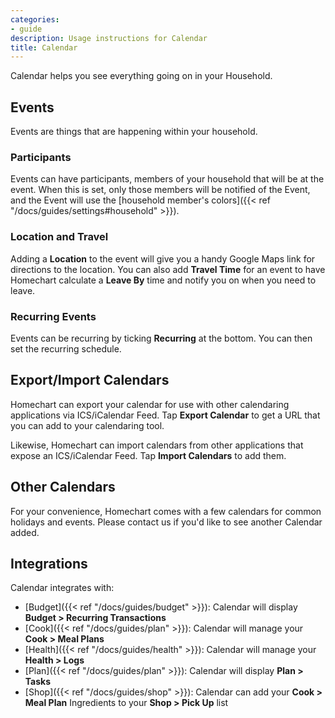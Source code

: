 ```yaml
---
categories:
- guide
description: Usage instructions for Calendar
title: Calendar
---
```


Calendar helps you see everything going on in your Household.

## Events

Events are things that are happening within your household.

### Participants

Events can have participants, members of your household that will be at the event.  When this is set, only those members will be notified of the Event, and the Event will use the [household member's colors]({{< ref "/docs/guides/settings#household" >}}).

### Location and Travel

Adding a **Location** to the event will give you a handy Google Maps link for directions to the location.  You can also add **Travel Time** for an event to have Homechart calculate a **Leave By** time and notify you on when you need to leave.

### Recurring Events

Events can be recurring by ticking **Recurring** at the bottom.  You can then set the recurring schedule.

## Export/Import Calendars

Homechart can export your calendar for use with other calendaring applications via ICS/iCalendar Feed.  Tap **Export Calendar** to get a URL that you can add to your calendaring tool.

Likewise, Homechart can import calendars from other applications that expose an ICS/iCalendar Feed.  Tap **Import Calendars** to add them.

## Other Calendars

For your convenience, Homechart comes with a few calendars for common holidays and events.  Please contact us if you'd like to see another Calendar added.

## Integrations

Calendar integrates with:

- [Budget]({{< ref "/docs/guides/budget" >}}): Calendar will display **Budget > Recurring Transactions**
- [Cook]({{< ref "/docs/guides/plan" >}}): Calendar will manage your **Cook > Meal Plans**
- [Health]({{< ref "/docs/guides/health" >}}): Calendar will manage your **Health > Logs**
- [Plan]({{< ref "/docs/guides/plan" >}}): Calendar will display **Plan > Tasks**
- [Shop]({{< ref "/docs/guides/shop" >}}): Calendar can add your **Cook > Meal Plan** Ingredients to your **Shop > Pick Up** list
